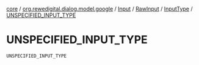 [core](../../../../index.md) / [org.rewedigital.dialog.model.google](../../../index.md) / [Input](../../index.md) / [RawInput](../index.md) / [InputType](index.md) / [UNSPECIFIED_INPUT_TYPE](./-u-n-s-p-e-c-i-f-i-e-d_-i-n-p-u-t_-t-y-p-e.md)

# UNSPECIFIED_INPUT_TYPE

`UNSPECIFIED_INPUT_TYPE`